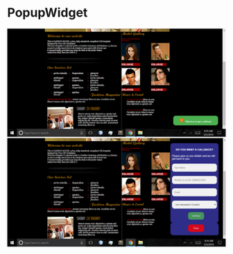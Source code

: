 # PopupWidget
![alt text](https://github.com/emekauser/PopupWidget/blob/master/images/img1.png)
![alt text](https://github.com/emekauser/PopupWidget/blob/master/images/img2.png)
